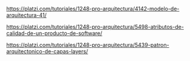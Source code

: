 https://platzi.com/tutoriales/1248-pro-arquitectura/4142-modelo-de-arquitectura-41/

https://platzi.com/tutoriales/1248-pro-arquitectura/5498-atributos-de-calidad-de-un-producto-de-software/

https://platzi.com/tutoriales/1248-pro-arquitectura/5439-patron-arquitectonico-de-capas-layers/
